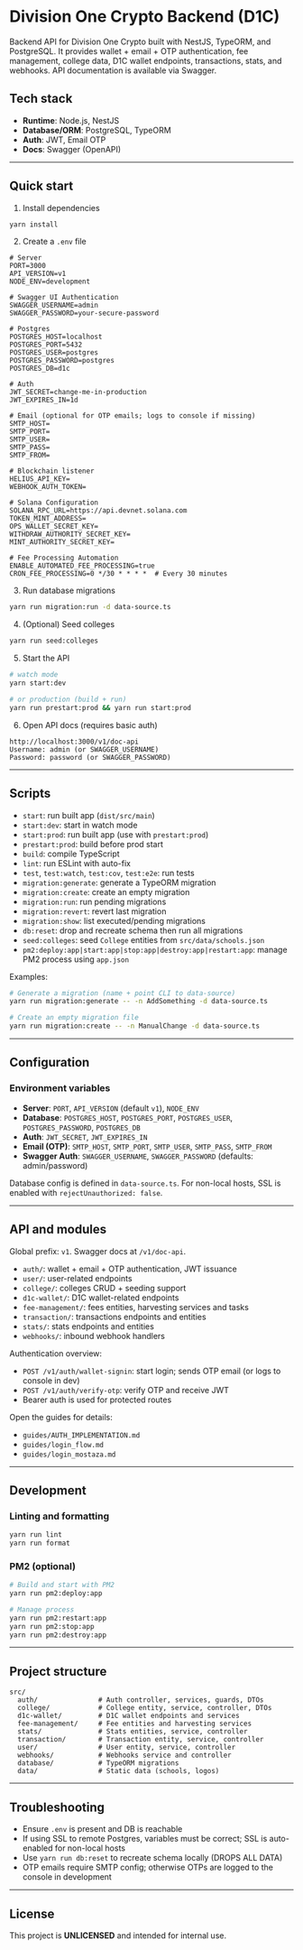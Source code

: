 # Division One Crypto Backend (D1C)

Backend API for Division One Crypto built with NestJS, TypeORM, and PostgreSQL. It provides wallet + email + OTP authentication, fee management, college data, D1C wallet endpoints, transactions, stats, and webhooks. API documentation is available via Swagger.

## Tech stack
- **Runtime**: Node.js, NestJS
- **Database/ORM**: PostgreSQL, TypeORM
- **Auth**: JWT, Email OTP
- **Docs**: Swagger (OpenAPI)

---

## Quick start

1) Install dependencies
```bash
yarn install
```

2) Create a `.env` file
```env
# Server
PORT=3000
API_VERSION=v1
NODE_ENV=development

# Swagger UI Authentication
SWAGGER_USERNAME=admin
SWAGGER_PASSWORD=your-secure-password

# Postgres
POSTGRES_HOST=localhost
POSTGRES_PORT=5432
POSTGRES_USER=postgres
POSTGRES_PASSWORD=postgres
POSTGRES_DB=d1c

# Auth
JWT_SECRET=change-me-in-production
JWT_EXPIRES_IN=1d

# Email (optional for OTP emails; logs to console if missing)
SMTP_HOST=
SMTP_PORT=
SMTP_USER=
SMTP_PASS=
SMTP_FROM=

# Blockchain listener
HELIUS_API_KEY=
WEBHOOK_AUTH_TOKEN=

# Solana Configuration
SOLANA_RPC_URL=https://api.devnet.solana.com
TOKEN_MINT_ADDRESS=
OPS_WALLET_SECRET_KEY=
WITHDRAW_AUTHORITY_SECRET_KEY=
MINT_AUTHORITY_SECRET_KEY=

# Fee Processing Automation
ENABLE_AUTOMATED_FEE_PROCESSING=true
CRON_FEE_PROCESSING=0 */30 * * * *  # Every 30 minutes
```

3) Run database migrations
```bash
yarn run migration:run -d data-source.ts
```

4) (Optional) Seed colleges
```bash
yarn run seed:colleges
```

5) Start the API
```bash
# watch mode
yarn start:dev

# or production (build + run)
yarn run prestart:prod && yarn run start:prod
```

6) Open API docs (requires basic auth)
```text
http://localhost:3000/v1/doc-api
Username: admin (or SWAGGER_USERNAME)
Password: password (or SWAGGER_PASSWORD)
```

---

## Scripts

- `start`: run built app (`dist/src/main`)
- `start:dev`: start in watch mode
- `start:prod`: run built app (use with `prestart:prod`)
- `prestart:prod`: build before prod start
- `build`: compile TypeScript
- `lint`: run ESLint with auto-fix
- `test`, `test:watch`, `test:cov`, `test:e2e`: run tests
- `migration:generate`: generate a TypeORM migration
- `migration:create`: create an empty migration
- `migration:run`: run pending migrations
- `migration:revert`: revert last migration
- `migration:show`: list executed/pending migrations
- `db:reset`: drop and recreate schema then run all migrations
- `seed:colleges`: seed `College` entities from `src/data/schools.json`
- `pm2:deploy:app|start:app|stop:app|destroy:app|restart:app`: manage PM2 process using `app.json`

Examples:
```bash
# Generate a migration (name + point CLI to data-source)
yarn run migration:generate -- -n AddSomething -d data-source.ts

# Create an empty migration file
yarn run migration:create -- -n ManualChange -d data-source.ts
```

---

## Configuration

### Environment variables
- **Server**: `PORT`, `API_VERSION` (default `v1`), `NODE_ENV`
- **Database**: `POSTGRES_HOST`, `POSTGRES_PORT`, `POSTGRES_USER`, `POSTGRES_PASSWORD`, `POSTGRES_DB`
- **Auth**: `JWT_SECRET`, `JWT_EXPIRES_IN`
- **Email (OTP)**: `SMTP_HOST`, `SMTP_PORT`, `SMTP_USER`, `SMTP_PASS`, `SMTP_FROM`
- **Swagger Auth**: `SWAGGER_USERNAME`, `SWAGGER_PASSWORD` (defaults: admin/password)

Database config is defined in `data-source.ts`. For non-local hosts, SSL is enabled with `rejectUnauthorized: false`.

---

## API and modules

Global prefix: `v1`. Swagger docs at `/v1/doc-api`.

- `auth/`: wallet + email + OTP authentication, JWT issuance
- `user/`: user-related endpoints
- `college/`: colleges CRUD + seeding support
- `d1c-wallet/`: D1C wallet-related endpoints
- `fee-management/`: fees entities, harvesting services and tasks
- `transaction/`: transactions endpoints and entities
- `stats/`: stats endpoints and entities
- `webhooks/`: inbound webhook handlers

Authentication overview:
- `POST /v1/auth/wallet-signin`: start login; sends OTP email (or logs to console in dev)
- `POST /v1/auth/verify-otp`: verify OTP and receive JWT
- Bearer auth is used for protected routes

Open the guides for details:
- `guides/AUTH_IMPLEMENTATION.md`
- `guides/login_flow.md`
- `guides/login_mostaza.md`

---

## Development

### Linting and formatting
```bash
yarn run lint
yarn run format
```

### PM2 (optional)
```bash
# Build and start with PM2
yarn run pm2:deploy:app

# Manage process
yarn run pm2:restart:app
yarn run pm2:stop:app
yarn run pm2:destroy:app
```

---

## Project structure

```
src/
  auth/               # Auth controller, services, guards, DTOs
  college/            # College entity, service, controller, DTOs
  d1c-wallet/         # D1C wallet endpoints and services
  fee-management/     # Fee entities and harvesting services
  stats/              # Stats entities, service, controller
  transaction/        # Transaction entity, service, controller
  user/               # User entity, service, controller
  webhooks/           # Webhooks service and controller
  database/           # TypeORM migrations
  data/               # Static data (schools, logos)
```

---

## Troubleshooting

- Ensure `.env` is present and DB is reachable
- If using SSL to remote Postgres, variables must be correct; SSL is auto-enabled for non-local hosts
- Use `yarn run db:reset` to recreate schema locally (DROPS ALL DATA)
- OTP emails require SMTP config; otherwise OTPs are logged to the console in development

---

## License

This project is **UNLICENSED** and intended for internal use.
